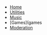 <!-- docs/_sidebar.md -->

* [Home](/)
* [Utilities](utilities)
* [Music](music)
* [Games](games
* [Moderation](moderation)
